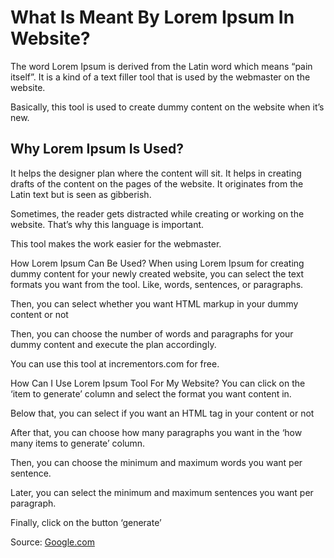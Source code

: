 # What Is Meant By Lorem Ipsum In Website?

The word Lorem Ipsum is derived from the Latin word which means “pain itself”. It is a kind of a text filler tool that is used by the webmaster on the website.

Basically, this tool is used to create dummy content on the website when it’s new.

## Why Lorem Ipsum Is Used?

It helps the designer plan where the content will sit. It helps in creating drafts of the content on the pages of the website. It originates from the Latin text but is seen as gibberish.

Sometimes, the reader gets distracted while creating or working on the website. That’s why this language is important.

This tool makes the work easier for the webmaster.

How Lorem Ipsum Can Be Used?
When using Lorem Ipsum for creating dummy content for your newly created website, you can select the text formats you want from the tool. Like, words, sentences, or paragraphs.

Then, you can select whether you want HTML markup in your dummy content or not

Then, you can choose the number of words and paragraphs for your dummy content and execute the plan accordingly.

You can use this tool at incrementors.com for free.

How Can I Use Lorem Ipsum Tool For My Website?
You can click on the ‘item to generate’ column and select the format you want content in.

Below that, you can select if you want an HTML tag in your content or not

After that, you can choose how many paragraphs you want in the ‘how many items to generate’ column.

Then, you can choose the minimum and maximum words you want per sentence.

Later, you can select the minimum and maximum sentences you want per paragraph.

Finally, click on the button ‘generate’

Source: [Google.com](https://google.com)
